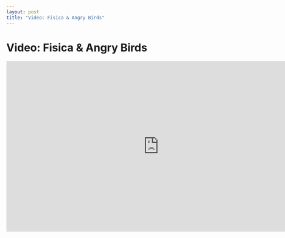 ```yaml
---
layout: post
title: "Video: Fisica & Angry Birds"
---
```


# Video: Fisica & Angry Birds

<div style="text-align: center">
<iframe src="http://player.vimeo.com/video/63215580?title=0&amp;byline=0&amp;portrait=0&amp;color=ffffff" width="800" height="450" frameborder="0" webkitAllowFullScreen mozallowfullscreen allowFullScreen></iframe>
</div>



